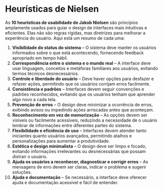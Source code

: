 # Heurísticas de Nielsen

As **10 heurísticas de usabilidade de Jakob Nielsen** são princípios amplamente usados para guiar o design de interfaces mais intuitivas e eficientes. Elas não são regras rígidas, mas diretrizes para melhorar a experiência do usuário. Aqui está um resumo de cada uma:

1. **Visibilidade do status do sistema** – O sistema deve manter os usuários informados sobre o que está acontecendo, fornecendo feedback apropriado em tempo hábil.
2. **Correspondência entre o sistema e o mundo real** – A interface deve usar linguagem, conceitos e metáforas familiares aos usuários, evitando termos técnicos desnecessários.
3. **Controle e liberdade do usuário** – Deve haver opções para desfazer e refazer ações, permitindo que os usuários corrijam erros facilmente.
4. **Consistência e padrões** – Interfaces devem seguir convenções e padrões reconhecidos, evitando que os usuários tenham que aprender algo novo a cada tela.
5. **Prevenção de erros** – O design deve minimizar a ocorrência de erros, exibindo avisos ou impedindo ações arriscadas antes que aconteçam.
6. **Reconhecimento em vez de memorização** – As opções devem ser visíveis ou facilmente acessíveis, reduzindo a necessidade de o usuário lembrar de informações entre diferentes partes do sistema.
7. **Flexibilidade e eficiência de uso** – Interfaces devem atender tanto iniciantes quanto usuários avançados, permitindo atalhos e personalizações para aumentar a produtividade.
8. **Estética e design minimalista** – O design deve ser limpo e focado, evitando informações irrelevantes ou desnecessárias que possam distrair o usuário.
9. **Ajuda os usuários a reconhecer, diagnosticar e corrigir erros** – As mensagens de erro devem ser claras, indicar o problema e sugerir soluções.
10. **Ajuda e documentação** – Se necessário, a interface deve oferecer ajuda e documentação acessível e fácil de entender.
